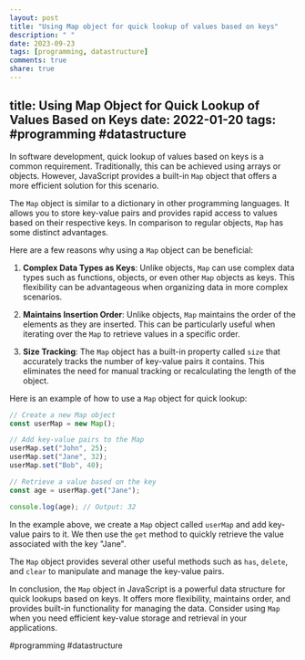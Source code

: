 ```yaml
---
layout: post
title: "Using Map object for quick lookup of values based on keys"
description: " "
date: 2023-09-23
tags: [programming, datastructure]
comments: true
share: true
---
```

title: Using Map Object for Quick Lookup of Values Based on Keys
date: 2022-01-20
tags: #programming #datastructure
---

In software development, quick lookup of values based on keys is a common requirement. Traditionally, this can be achieved using arrays or objects. However, JavaScript provides a built-in `Map` object that offers a more efficient solution for this scenario.

The `Map` object is similar to a dictionary in other programming languages. It allows you to store key-value pairs and provides rapid access to values based on their respective keys. In comparison to regular objects, `Map` has some distinct advantages.

Here are a few reasons why using a `Map` object can be beneficial:

1. **Complex Data Types as Keys**: Unlike objects, `Map` can use complex data types such as functions, objects, or even other `Map` objects as keys. This flexibility can be advantageous when organizing data in more complex scenarios.

2. **Maintains Insertion Order**: Unlike objects, `Map` maintains the order of the elements as they are inserted. This can be particularly useful when iterating over the `Map` to retrieve values in a specific order.

3. **Size Tracking**: The `Map` object has a built-in property called `size` that accurately tracks the number of key-value pairs it contains. This eliminates the need for manual tracking or recalculating the length of the object.

Here is an example of how to use a `Map` object for quick lookup:

```javascript
// Create a new Map object
const userMap = new Map();

// Add key-value pairs to the Map
userMap.set("John", 25);
userMap.set("Jane", 32);
userMap.set("Bob", 40);

// Retrieve a value based on the key
const age = userMap.get("Jane");

console.log(age); // Output: 32
```

In the example above, we create a `Map` object called `userMap` and add key-value pairs to it. We then use the `get` method to quickly retrieve the value associated with the key "Jane".

The `Map` object provides several other useful methods such as `has`, `delete`, and `clear` to manipulate and manage the key-value pairs.

In conclusion, the `Map` object in JavaScript is a powerful data structure for quick lookups based on keys. It offers more flexibility, maintains order, and provides built-in functionality for managing the data. Consider using `Map` when you need efficient key-value storage and retrieval in your applications.

#programming #datastructure